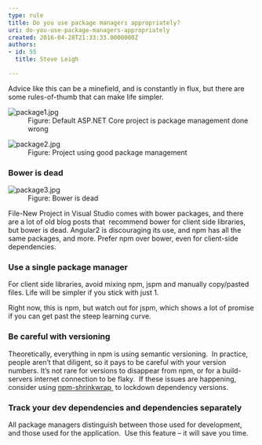 ```yaml
---
type: rule
title: Do you use package managers appropriately?
uri: do-you-use-package-managers-appropriately
created: 2016-04-28T21:33:33.0000000Z
authors:
- id: 55
  title: Steve Leigh

---
```




<span class='intro'> <p>Advice like this can be a minefield, and is constantly in flux, but there are some rules-of-thumb that can make life simpler.</p> </span>

<dl class="image"><dt>​<img src="./package1.jpg" alt="package1.jpg" /></dt><dd>Figure&#58; Default ASP.NET Core project is package management done wrong</dd></dl><dl class="image"><dt>​<img src="./package2.jpg" alt="package2.jpg" /></dt><dd>Figure&#58; Project using good package management</dd></dl><h3>Bower is dead</h3><dl class="image"><dt>​<img src="./package3.jpg" alt="package3.jpg" /></dt><dd>Figure&#58; Bower is dead </dd></dl><p>File-New Project in Visual Studio comes with bower packages, and there are a lot of old blog posts that&#160; recommend bower for client side libraries, but bower is dead. Angular2 is discouraging its use, and npm has all the same packages, and more. Prefer npm over bower, even for client-side​ dependencies.</p><h3>Use a single package manager</h3><p>For client side libraries, avoid mixing npm, jspm and manually copy/pasted files. Life will be simpler if you stick with just 1.&#160;</p><p>Right now, this is npm, but watch out for jspm, which shows a lot of promise if you can get past the steep learning curve.</p><h3>Be careful with versioning</h3><p>Theoretically, everything in npm is using semantic versioning.&#160; In practice, people aren’t that diligent, so it pays to be careful with your version numbers. It’s not rare for versions to disappear from npm, or for a build-servers internet connection to be flaky.&#160; If these issues are happening, consider using 
      <a href="https&#58;//docs.npmjs.com/cli/shrinkwrap" target="_blank">npm-shrinkwrap </a>&#160;to lockdown dependency versions.</p><h3>Track your dev dependencies and dependencies separately​</h3>
<p>All package managers distinguish between those used for development, and those used for the application.&#160; Use this feature – it will save you time. </p>


